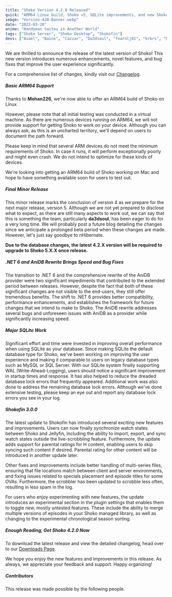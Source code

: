 ```yaml
---
title: "Shoko Version 4.2.0 Released"
quick: "ARM64 Linux build, Shoko v5, SQLite improvements, and new Shokofin features."
image: "Version-420-Banner.webp"
date: "2023-03-20"
anime: "Handyman Saitou in Another World"
tags: ["Shoko Server", "Shoko Desktop", "Shokofin"]
devs: ["Avael", "Baine", "Cazzar", "Da3dsoul", "fearnlj01", "krbrs", "Mik1ll", "Mohan226", "Revam"]
---
```


We are thrilled to announce the release of the latest version of Shoko! This new version introduces numerous
enhancements, novel features, and bug fixes that improve the user experience significantly.

For a comprehensive list of changes, kindly visit our [Changelog](https://docs.shokoanime.com/changelog/).

##### Basic ARM64 Support

Thanks to **Mohan226**, we're now able to offer an ARM64 build of Shoko on Linux

However, please note that all initial testing was conducted in a virtual machine. As there are numerous devices
running on ARM64, we will not provide support for getting Shoko to work on your device. Although you can always ask,
as this is an uncharted territory, we'll depend on users to document the path forward.

Please keep in mind that several ARM devices do not meet the minimum requirements of Shoko. In case it runs, it will
perform exceptionally poorly and might even crash. We do not intend to optimize for these kinds of devices.

We're looking into getting an ARM64 build of Shoko working on Mac and hope to have something available soon for users
to test out.

##### Final Minor Release

This minor release marks the conclusion of version 4 as we prepare for the next major release, version 5. Although
we are not yet prepared to disclose what to expect, as there are still many aspects to work out, we can say that
this is something the team, particularly **da3dsoul**, has been eager to do for a very long time. We will probably
post a future blog detailing the changes since we anticipate a prolonged beta period when these changes are made.
However, let's just say goodbye to nHibernate.

**Due to the database changes, the latest 4.2.X version will be required to upgrade to Shoko 5.X.X once release.**

##### .NET 6 and AniDB Rewrite Brings Speed and Bug Fixes

The transition to .NET 6 and the comprehensive rewrite of the AniDB provider were two significant impediments that
contributed to the extended period between releases. However, despite the fact that both of these significant
changes are not visible to the end-users, they still offer tremendous benefits. The shift to .NET 6 provides better
compatibility, performance enhancements, and establishes the framework for future changes that we intend to make to
Shoko. The AniDB rewrite addresses several bugs and unforeseen issues with AniDB as a provider while significantly
increasing speed.

##### Major SQLite Work

Significant effort and time were invested in improving overall performance when using SQLite as your database. Since
making SQLite the default database type for Shoko, we've been working on improving the user experience and making it
comparable to users on legacy database types such as MySQL or SQL Server. With our SQLite system finally supporting
WAL (Write-Ahead-Logging), users should notice a significant improvement in startup times and response. It has also
helped to reduce the dreaded database lock errors that frequently appeared. Additional work was also done to address the
remaining database lock errors. Although we've done extensive testing, please keep an eye out and report any database
lock errors you see in your log.

##### Shokofin 3.0.0

The latest update to Shokofin has introduced several exciting new features and improvements. Users can now finally
synchronize watch states between Shoko and Jellyfin, including the ability to import, export, and sync watch states
outside the live-scrobbling feature. Furthermore, the update adds support for parental ratings for H content, enabling
users to skip syncing such content if desired. Parental rating for other content will be introduced in another update
later.

Other fixes and improvements include better handling of multi-series files, ensuring that file locations match between
client and server environments, and fixing issues related to specials placement and episode titles for some OVAs.
Furthermore, the scrobbler has been updated to scrobble less often, resulting in less spam in the log.

For users who enjoy experimenting with new features, the update introduces an experimental section in the plugin
settings that enables them to toggle new, mostly untested features. These include the ability to merge multiple versions
of episodes in your Shoko managed library, as well as changing to the experimental chronological season sorting.

##### Enough Reading, Get Shoko 4.2.0 Now

To download the latest release and view the detailed changelog, head over to
our [Downloads Page](https://shokoanime.com/downloads/).

We hope you enjoy the new features and improvements in this release. As always, we appreciate your feedback and support.
Happy organizing!

##### Contributors

This release was made possible by the following people.
